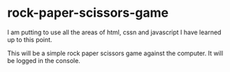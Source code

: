 # rock-paper-scissors-game

I am putting to use all the areas of html, cssn and javascript I have learned up to this point. 

This will be a simple rock paper scissors game against the computer. It will be logged in the console. 